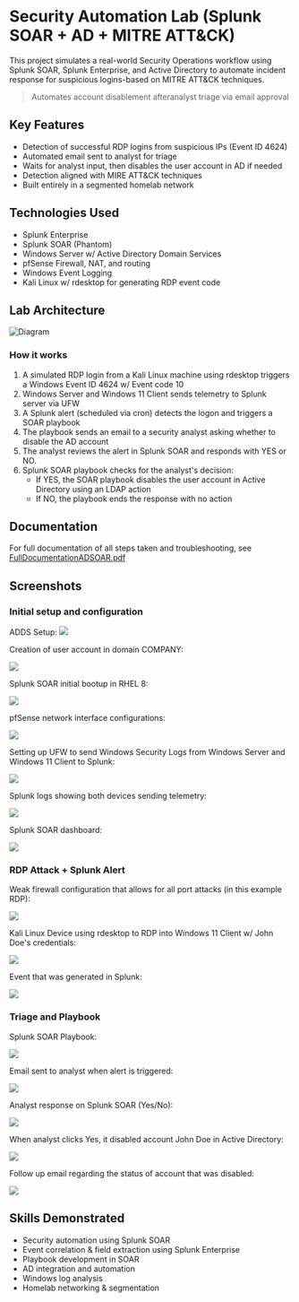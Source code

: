 # Security Automation Lab (Splunk SOAR + AD + MITRE ATT&CK)
This project simulates a real-world Security Operations workflow using Splunk SOAR, Splunk Enterprise, and Active Directory to automate incident response for suspicious logins-based on MITRE ATT&CK techniques.
> Automates account disablement afteranalyst triage via email approval

## Key Features
- Detection of successful RDP logins from suspicious IPs (Event ID 4624)
- Automated email sent to analyst for triage
- Waits for analyst input, then disables the user account in AD if needed
- Detection aligned with MIRE ATT&CK techniques
- Built entirely in a segmented homelab network

## Technologies Used
- Splunk Enterprise
- Splunk SOAR (Phantom)
- Windows Server w/ Active Directory Domain Services
- pfSense Firewall, NAT, and routing
- Windows Event Logging
- Kali Linux w/ rdesktop for generating RDP event code

## Lab Architecture
![Diagram](images/ADSPlunkSOAR.jpg)
### How it works
1. A simulated RDP login from a Kali Linux machine using rdesktop triggers a Windows Event ID 4624 w/ Event code 10
2. Windows Server and Windows 11 Client sends telemetry to Splunk server via UFW
3. A Splunk alert (scheduled via cron) detects the logon and triggers a SOAR playbook
4. The playbook sends an email to a security analyst asking whether to disable the AD account
5. The analyst reviews the alert in Splunk SOAR and responds with YES or NO.
6. Splunk SOAR playbook checks for the analyst's decision:
   - If YES, the SOAR playbook disables the user account in Active Directory using an LDAP action
   - If NO, the playbook ends the response with no action

## Documentation
For full documentation of all steps taken and troubleshooting, see [FullDocumentationADSOAR.pdf](FullDocumentationADSOAR.pdf)

## Screenshots
### Initial setup and configuration
ADDS Setup:
![](images/ADDS.png)

Creation of user account in domain COMPANY:

![](images/JohnDoeCreation.png)

Splunk SOAR initial bootup in RHEL 8:

![](images/SOARinitialsetup.png)

pfSense network interface configurations:

![](images/pfsenseconfig.png)

Setting up UFW to send Windows Security Logs from Windows Server and Windows 11 Client to Splunk:

![](images/UFWlogsetup.png)

Splunk logs showing both devices sending telemetry:

![](images/SplunkLogs.png)

Splunk SOAR dashboard:

![](images/SOARdashboard.png)

### RDP Attack + Splunk Alert
Weak firewall configuration that allows for all port attacks (in this example RDP):

![](images/weakfwconfig.png)

Kali Linux Device using rdesktop to RDP into Windows 11 Client w/ John Doe's credentials:

![](images/kalirdp.png)

Event that was generated in Splunk:

![](images/splunkevent.png)

### Triage and Playbook
Splunk SOAR Playbook:

![](images/SOARplaybook.png)

Email sent to analyst when alert is triggered:

![](images/email1.png)

Analyst response on Splunk SOAR (Yes/No):

![](images/SOARresponse.png)

When analyst clicks Yes, it disabled account John Doe in Active Directory:

![](images/disabledacc.png)

Follow up email regarding the status of account that was disabled:

![](images/email2.png)

## Skills Demonstrated
- Security automation using Splunk SOAR
- Event correlation & field extraction using Splunk Enterprise
- Playbook development in SOAR
- AD integration and automation
- Windows log analysis
- Homelab networking & segmentation



